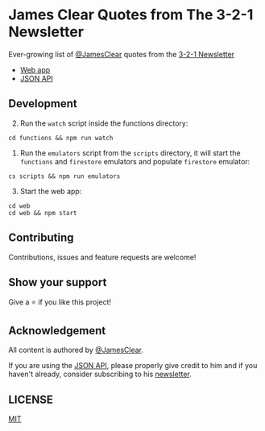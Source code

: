 # James Clear Quotes from The 3-2-1 Newsletter

Ever-growing list of [@JamesClear](https://twitter.com/JamesClear) quotes from the [3-2-1 Newsletter](https://jamesclear.com/3-2-1)

- [Web app](https://quoteclear.web.app)
- [JSON API](https://quoteclear.web.app/api/random)

## Development

2. Run the `watch` script inside the functions directory:

```
cd functions && npm run watch
```

1. Run the `emulators` script from the `scripts` directory, it will start the `functions` and `firestore` emulators and populate `firestore` emulator:

```
cs scripts && npm run emulators
```

3. Start the web app:

```
cd web
cd web && npm start
```

## Contributing

Contributions, issues and feature requests are welcome!

## Show your support

Give a ⭐️ if you like this project!

## Acknowledgement

All content is authored by [@JamesClear](https://twitter.com/JamesClear).

If you are using the [JSON API](https://quoteclear.web.app/api/random), please properly give credit to him and if you haven't already, consider subscribing to his [newsletter](https://jamesclear.com/3-2-1).

## LICENSE

[MIT](LICENSE)

